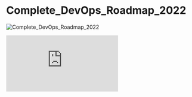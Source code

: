 # Complete_DevOps_Roadmap_2022

![Complete_DevOps_Roadmap_2022](https://user-images.githubusercontent.com/86019029/180638664-e8cf514b-5d98-4033-bd6d-e26b31d03501.png)

![Complete_DevOps_Roadmap_2022.pdf](https://github.com/Vrashabh-Sontakke/Complete_DevOps_Roadmap_2022/files/9226806/Complete_DevOps_Roadmap_2022.pdf)



